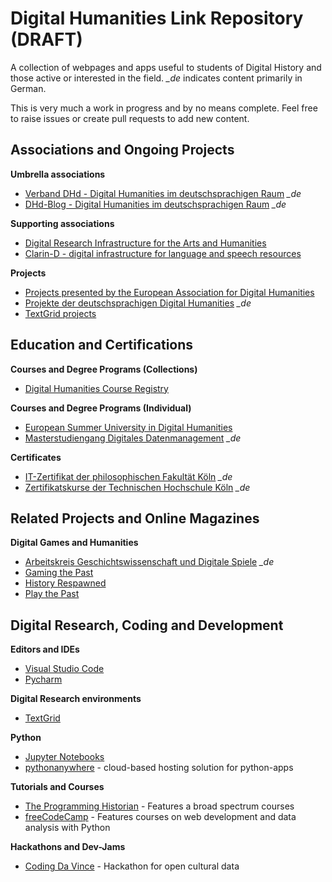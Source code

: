 # Digital Humanities Link Repository (DRAFT)

A collection of webpages and apps useful to students of Digital History and those active or interested in the field. *_de* indicates content primarily in German.

This is very much a work in progress and by no means complete. Feel free to raise issues or create pull requests to add new content.

## Associations and Ongoing Projects

**Umbrella associations**
- [Verband DHd - Digital Humanities im deutschsprachigen Raum](https://dig-hum.de/) *_de*
- [DHd-Blog - Digital Humanities im deutschsprachigen Raum](https://dhd-blog.org/) *_de*

**Supporting associations**
- [Digital Research Infrastructure for the Arts and Humanities](https://de.dariah.eu/)
- [Clarin-D - digital infrastructure for language and speech resources](https://www.clarin-d.net/en/)

**Projects**
- [Projects presented by the European Association for Digital Humanities](https://eadh.org/projects)
- [Projekte der deutschsprachigen Digital Humanities](https://dig-hum.de/forschung/projekte) *_de*
- [TextGrid projects](https://www.textgrid.de/en/web/guest/kooperationsprojekte)

## Education and Certifications

**Courses and Degree Programs (Collections)**

- [Digital Humanities Course Registry](https://dhcr.clarin-dariah.eu/)

**Courses and Degree Programs (Individual)**

- [European Summer University in Digital Humanities](https://esu.culintec.de/)
- [Masterstudiengang Digitales Datenmanagement](https://www.ddm-master.de/) *_de*

**Certificates**
- [IT-Zertifikat der philosophischen Fakultät Köln](https://dh.phil-fak.uni-koeln.de/it-zertifikat-der-philosophischen-fakultaet) *_de*
- [Zertifikatskurse der Technischen Hochschule Köln](https://www.th-koeln.de/weiterbildung/zertifikatskurse_5882.php) *_de*

## Related Projects and Online Magazines
**Digital Games and Humanities**
- [Arbeitskreis Geschichtswissenschaft und Digitale Spiele](https://gespielt.hypotheses.org/) *_de*
- [Gaming the Past](https://gamingthepast.net/)
- [History Respawned](https://www.historyrespawned.com/)
- [Play the Past](http://www.playthepast.org/)



## Digital Research, Coding and Development
**Editors and IDEs**
- [Visual Studio Code](https://code.visualstudio.com/)
- [Pycharm](https://code.visualstudio.com/)

**Digital Research environments**
- [TextGrid](https://www.textgrid.de/en/web/guest)


**Python**
- [Jupyter Notebooks](https://jupyter.org/)
- [pythonanywhere](https://www.pythonanywhere.com/) - cloud-based hosting solution for python-apps
  

**Tutorials and Courses**
- [The Programming Historian](https://programminghistorian.org/) - Features a broad spectrum courses 
- [freeCodeCamp](https://www.freecodecamp.org/) - Features courses on web development and data analysis with Python


**Hackathons and Dev-Jams**
- [Coding Da Vince](https://codingdavinci.de/en) - Hackathon for open cultural data